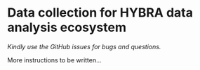 # Data collection for HYBRA data analysis ecosystem

*Kindly use the GitHub issues for bugs and questions.*

More instructions to be written...

